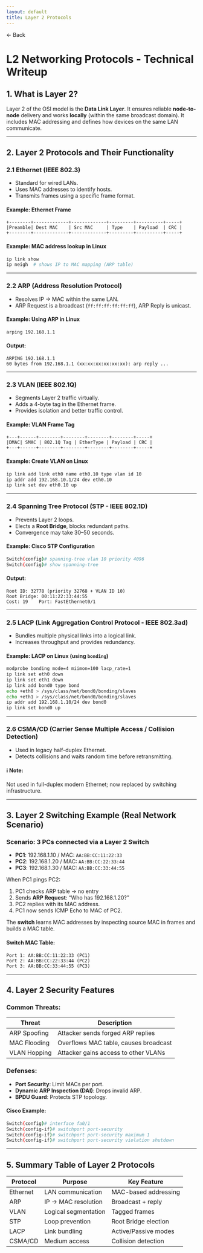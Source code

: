 ```yaml
---
layout: default 
title: Layer 2 Protocols
---
```


<a href="https://anish7610.github.io/technical-writeups" style="text-decoration: none;">← Back</a>


#  **L2 Networking Protocols - Technical Writeup**

##  **1. What is Layer 2?**

Layer 2 of the OSI model is the **Data Link Layer**. It ensures reliable **node-to-node** delivery and works **locally** (within the same broadcast domain). It includes MAC addressing and defines how devices on the same LAN communicate.

---

##  **2. Layer 2 Protocols and Their Functionality**

###  **2.1 Ethernet (IEEE 802.3)**

* Standard for wired LANs.
* Uses MAC addresses to identify hosts.
* Transmits frames using a specific frame format.

####  Example: Ethernet Frame

```
+--------+-------------+-------------+---------+----------+-----+
|Preamble| Dest MAC    | Src MAC     | Type    | Payload  | CRC |
+--------+-------------+-------------+---------+----------+-----+
```

####  Example: MAC address lookup in Linux

```bash
ip link show
ip neigh  # shows IP to MAC mapping (ARP table)
```

---

###  **2.2 ARP (Address Resolution Protocol)**

* Resolves IP → MAC within the same LAN.
* ARP Request is a broadcast (`ff:ff:ff:ff:ff:ff`), ARP Reply is unicast.

####  Example: Using ARP in Linux

```bash
arping 192.168.1.1
```

####  Output:

```
ARPING 192.168.1.1
60 bytes from 192.168.1.1 (xx:xx:xx:xx:xx:xx): arp reply ...
```

---

###  **2.3 VLAN (IEEE 802.1Q)**

* Segments Layer 2 traffic virtually.
* Adds a 4-byte tag in the Ethernet frame.
* Provides isolation and better traffic control.

####  Example: VLAN Frame Tag

```
+---+------+--------+--------+--------+--------+-----+
|DMAC| SMAC | 802.1Q Tag | EtherType | Payload | CRC |
+---+------+--------+--------+--------+--------+-----+
```

####  Example: Create VLAN on Linux

```bash
ip link add link eth0 name eth0.10 type vlan id 10
ip addr add 192.168.10.1/24 dev eth0.10
ip link set dev eth0.10 up
```

---

###  **2.4 Spanning Tree Protocol (STP - IEEE 802.1D)**

* Prevents Layer 2 loops.
* Elects a **Root Bridge**, blocks redundant paths.
* Convergence may take 30–50 seconds.

####  Example: Cisco STP Configuration

```bash
Switch(config)# spanning-tree vlan 10 priority 4096
Switch(config)# show spanning-tree
```

####  Output:

```
Root ID: 32778 (priority 32768 + VLAN ID 10)
Root Bridge: 00:11:22:33:44:55
Cost: 19    Port: FastEthernet0/1
```

---

###  **2.5 LACP (Link Aggregation Control Protocol - IEEE 802.3ad)**

* Bundles multiple physical links into a logical link.
* Increases throughput and provides redundancy.

####  Example: LACP on Linux (using `bonding`)

```bash
modprobe bonding mode=4 miimon=100 lacp_rate=1
ip link set eth0 down
ip link set eth1 down
ip link add bond0 type bond
echo +eth0 > /sys/class/net/bond0/bonding/slaves
echo +eth1 > /sys/class/net/bond0/bonding/slaves
ip addr add 192.168.1.10/24 dev bond0
ip link set bond0 up
```

---

###  **2.6 CSMA/CD (Carrier Sense Multiple Access / Collision Detection)**

* Used in legacy half-duplex Ethernet.
* Detects collisions and waits random time before retransmitting.

#### ℹ️ Note:

Not used in full-duplex modern Ethernet; now replaced by switching infrastructure.

---

##  **3. Layer 2 Switching Example (Real Network Scenario)**

###  Scenario: 3 PCs connected via a Layer 2 Switch

* **PC1**: 192.168.1.10 / MAC: `AA:BB:CC:11:22:33`
* **PC2**: 192.168.1.20 / MAC: `AA:BB:CC:22:33:44`
* **PC3**: 192.168.1.30 / MAC: `AA:BB:CC:33:44:55`

When PC1 pings PC2:

1. PC1 checks ARP table → no entry
2. Sends **ARP Request**: “Who has 192.168.1.20?”
3. PC2 replies with its MAC address.
4. PC1 now sends ICMP Echo to MAC of PC2.

The **switch** learns MAC addresses by inspecting source MAC in frames and builds a MAC table.

####  Switch MAC Table:

```
Port 1: AA:BB:CC:11:22:33 (PC1)
Port 2: AA:BB:CC:22:33:44 (PC2)
Port 3: AA:BB:CC:33:44:55 (PC3)
```

---

##  **4. Layer 2 Security Features**

### Common Threats:

| Threat       | Description                           |
| ------------ | ------------------------------------- |
| ARP Spoofing | Attacker sends forged ARP replies     |
| MAC Flooding | Overflows MAC table, causes broadcast |
| VLAN Hopping | Attacker gains access to other VLANs  |

### Defenses:

* **Port Security**: Limit MACs per port.
* **Dynamic ARP Inspection (DAI)**: Drops invalid ARP.
* **BPDU Guard**: Protects STP topology.

####  Cisco Example:

```bash
Switch(config)# interface fa0/1
Switch(config-if)# switchport port-security
Switch(config-if)# switchport port-security maximum 1
Switch(config-if)# switchport port-security violation shutdown
```

---

##  **5. Summary Table of Layer 2 Protocols**

| Protocol | Purpose              | Key Feature          |
| -------- | -------------------- | -------------------- |
| Ethernet | LAN communication    | MAC-based addressing |
| ARP      | IP → MAC resolution  | Broadcast + reply    |
| VLAN     | Logical segmentation | Tagged frames        |
| STP      | Loop prevention      | Root Bridge election |
| LACP     | Link bundling        | Active/Passive modes |
| CSMA/CD  | Medium access        | Collision detection  |

